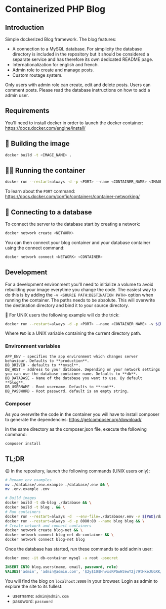 # Containerized PHP Blog

## Introduction

Simple dockerized Blog framework. The blog features:

- A connection to a MySQL database. For simplicity the database directory is included in the repository but it should be considered a separate service and has therefore its own dedicated README page.
- Internationalization for english and french.
- Admin role to create and manage posts.
- Custom routage system.

Only users with admin role can create, edit and delete posts. Users can comment posts. Please read the database instructions on how to add a admin user.

## Requirements

You'll need to install docker in order to launch the docker container: https://docs.docker.com/engine/install/

## 🚚 Building the image

```sh
docker build -t <IMAGE_NAME> .
```

## 🏃‍♂️ Running the container

```sh
docker run --restart=always -d -p <PORT> --name <CONTAINER_NAME> <IMAGE_NAME>
```

To learn about the `PORT` command: https://docs.docker.com/config/containers/container-networking/

## 📶 Connecting to a database

To connect the server to the database start by creating a network:

```sh
docker network create <NETWORK>
```

You can then connect your blog container and your database container using the connect command:

```sh
docker network connect <NETWORK> <CONTAINER>
```

## Development

For a development environment you'll need to initialize a volume to avoid rebuilding your image everytime you change the code. The easiest way to do this is by adding the `-v <SOURCE PATH:DESTINATION PATH>` option when running the container. The paths needs to be absolute. This will overwrite the destination directory and bind it to your source directory.

🦄 For UNIX users the following example will do the trick:

```sh
docker run --restart=always -d -p <PORT> --name <CONTAINER_NAME> -v ${PWD}:/var/www <IMAGE_NAME>
```

Where `PWD` is a UNIX variable containing the current directory path.

### Environment variables

```
APP_ENV - specifies the app environment which changes server behaviour. Defaults to **production**.
DB_DRIVER - defaults to **mysql**.
DB_HOST - address to your database. Depending on your network settings you can use the database container name. Defaults to **db**.
DB_DATABASE - Name of the database you want to use. By default **blog**.
DB_USERNAME - Root username. Defaults to **root**.
DB_PASSWORD - Root password, default is an empty string.
```

### Composer

As you overwrite the code in the container you will have to install composer to generate the dependencies: https://getcomposer.org/download/

In the same directory as the composer.json file, execute the following command:

```sh
composer install
```

## TL;DR

😩 In the repository, launch the following commands (UNIX users only):

```sh
# Rename env examples
mv ./database/.env.example ./database/.env && \
mv .env.example .env
```

```sh
# Build images
docker build -t db-blog ./database && \
docker build -t blog . && \
# Run containers
docker run --restart=always -d  --env-file=./database/.env -v ${PWD}/database/data:/var/lib/mysql --name db-container db-blog && \
docker run --restart=always -d -p 8080:80 --name blog blog && \
# Create network and connect containers
docker network create blog-net && \
docker network connect blog-net db-container && \
docker network connect blog-net blog
```

Once the database has started, run these commands to add admin user:

```sh
docker exec -it db-container mysql -u root -psecret
```

```sql
INSERT INTO blog.users(name, email, password, role)
VALUES('admin', 'admin@admin.com', '$2y$10$HnvxsRPGwW3ewY2j79tHkeJUGXK/J5Mot.FFtd3otZS299HwhbTme', 'admin');
```

You will find the blog on `localhost:8080` in your browser. Login as admin to explore the site to its fullest:

- username: `admin@admin.com`
- password: `password`
